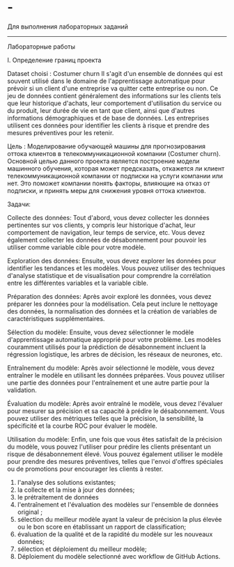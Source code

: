 # -
Для выполнения лабораторных заданий
*****************************************

Лабораторные работы

I. Определение границ проекта

Dataset choisi : Costumer churn
Il s'agit d'un ensemble de données qui est souvent utilisé dans le domaine de l'apprentissage automatique pour prévoir si un client d'une entreprise va quitter cette entreprise ou non. 
Ce jeu de données contient généralement des informations sur les clients tels que leur historique d'achats, leur comportement d'utilisation du service ou du produit, leur durée de vie en tant que client, ainsi que d'autres informations démographiques et de base de données. Les entreprises utilisent ces données pour identifier les clients à risque et prendre des mesures préventives pour les retenir.

Цель : Моделирование обучающей машины для прогнозирования оттока клиентов в телекоммуникационной компании (Costumer churn).
Основной целью данного проекта является построение модели машинного обучения, которая может предсказать, откажется ли клиент телекоммуникационной компании от подписки на услуги компании или нет. Это поможет компании понять факторы, влияющие на отказ от подписки, и принять меры для снижения уровня оттока клиентов.

Задачи:

Collecte des données: Tout d'abord, vous devez collecter les données pertinentes sur vos clients, y compris leur historique d'achat, leur comportement de navigation, leur temps de service, etc. Vous devez également collecter les données de désabonnement pour pouvoir les utiliser comme variable cible pour votre modèle.

Exploration des données: Ensuite, vous devez explorer les données pour identifier les tendances et les modèles. Vous pouvez utiliser des techniques d'analyse statistique et de visualisation pour comprendre la corrélation entre les différentes variables et la variable cible.

Préparation des données: Après avoir exploré les données, vous devez préparer les données pour la modélisation. Cela peut inclure le nettoyage des données, la normalisation des données et la création de variables de caractéristiques supplémentaires.

Sélection du modèle: Ensuite, vous devez sélectionner le modèle d'apprentissage automatique approprié pour votre problème. Les modèles couramment utilisés pour la prédiction de désabonnement incluent la régression logistique, les arbres de décision, les réseaux de neurones, etc.

Entraînement du modèle: Après avoir sélectionné le modèle, vous devez entraîner le modèle en utilisant les données préparées. Vous pouvez utiliser une partie des données pour l'entraînement et une autre partie pour la validation.

Évaluation du modèle: Après avoir entraîné le modèle, vous devez l'évaluer pour mesurer sa précision et sa capacité à prédire le désabonnement. Vous pouvez utiliser des métriques telles que la précision, la sensibilité, la spécificité et la courbe ROC pour évaluer le modèle.

Utilisation du modèle: Enfin, une fois que vous êtes satisfait de la précision du modèle, vous pouvez l'utiliser pour prédire les clients présentant un risque de désabonnement élevé. Vous pouvez également utiliser le modèle pour prendre des mesures préventives, telles que l'envoi d'offres spéciales ou de promotions pour encourager les clients à rester.








1. l'analyse des solutions existantes;
2. la collecte et la mise à jour des données;
3. le prétraitement de données
4. l'entraînement et l'évaluation des modèles sur l'ensemble de données original ;
5. sélection du meilleur modèle ayant la valeur de précision la plus élevée ou le bon score en établissant un rapport de classification;
6. évaluation de la qualité et de la rapidité du modèle sur les nouveaux données;
7. sélection et déploiement du meilleur modèle;
8. Déploiement du modèle selectionné avec workflow de GitHub Actions.

